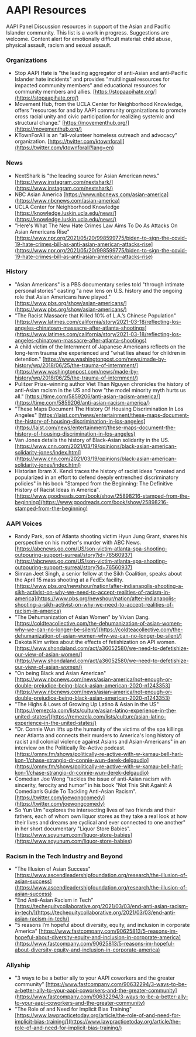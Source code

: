 # AAPI Resources

AAPI Panel Discussion resources in support of the Asian and Pacific Islander community. This list is a work in progress. Suggestions are welcome. Content alert for emotionally difficult material: child abuse, physical assault, racism and sexual assault.

### Organizations
- Stop AAPI Hate is "the leading aggregator of anti-Asian and anti-Pacific Islander hate incidents" and provides "multilingual resources for impacted community members" and educational resources for community members and allies. [https://stopaapihate.org/](https://stopaapihate.org/)
- Movement Hub, from the UCLA Center for Neighborhood Knowledge, offers "resources for and by AAPI community organizations to promote cross racial unity and civic participation for realizing systemic and structural change." [https://movementhub.org/](https://movementhub.org/)
- KTownForAll is an "all-volunteer homeless outreach and advocacy" organization. [https://twitter.com/ktownforall](https://twitter.com/ktownforall?lang=en)

### News
- NextShark is "the leading source for Asian American news." [https://www.instagram.com/nextshark/](https://www.instagram.com/nextshark/)
- NBC Asian America [https://www.nbcnews.com/asian-america](https://www.nbcnews.com/asian-america)
- UCLA Center for Neighborhood Knowledge [https://knowledge.luskin.ucla.edu/news/](https://knowledge.luskin.ucla.edu/news/)
- "Here's What The New Hate Crimes Law Aims To Do As Attacks On Asian Americans Rise" [https://www.npr.org/2021/05/20/998599775/biden-to-sign-the-covid-19-hate-crimes-bill-as-anti-asian-american-attacks-rise](https://www.npr.org/2021/05/20/998599775/biden-to-sign-the-covid-19-hate-crimes-bill-as-anti-asian-american-attacks-rise)

### History
- "Asian Americans" is a PBS documentary series told "through intimate personal stories" casting "a new lens on U.S. history and the ongoing role that Asian Americans have played." [https://www.pbs.org/show/asian-americans/](https://www.pbs.org/show/asian-americans/)
- "The Racist Massacre that Killed 10% of L.A.’s Chinese Population" [https://www.latimes.com/california/story/2021-03-18/reflecting-los-angeles-chinatown-massacre-after-atlanta-shootings](https://www.latimes.com/california/story/2021-03-18/reflecting-los-angeles-chinatown-massacre-after-atlanta-shootings)
- A child victim of the Internment of Japanese Americans reflects on the long-term trauma she experienced and "what lies ahead for children in detention." [https://www.washingtonpost.com/news/made-by-history/wp/2018/06/25/the-trauma-of-internment/](https://www.washingtonpost.com/news/made-by-history/wp/2018/06/25/the-trauma-of-internment/)
- Pulitzer Prize-winning author Viet Than Nguyen chronicles the history of anti-Asian racism in the US and how "the model minority myth hurts us all." [https://time.com/5859206/anti-asian-racism-america/](https://time.com/5859206/anti-asian-racism-america/)
- "These Maps Document The History Of Housing Discrimination In Los Angeles" [https://laist.com/news/entertainment/these-maps-document-the-history-of-housing-discrimination-in-los-angeles](https://laist.com/news/entertainment/these-maps-document-the-history-of-housing-discrimination-in-los-angeles)
- Van Jones details the history of Black-Asian solidarity in the US. [https://www.cnn.com/2021/03/19/opinions/black-asian-american-solidarity-jones/index.html](https://www.cnn.com/2021/03/19/opinions/black-asian-american-solidarity-jones/index.html)
- Historian Ibram X. Kendi traces the history of racist ideas "created and popularized in an effort to defend deeply entrenched discriminatory policies" in his book "Stamped from the Beginning: The Definitive History of Racist Ideas in America". [https://www.goodreads.com/book/show/25898216-stamped-from-the-beginning](https://www.goodreads.com/book/show/25898216-stamped-from-the-beginning)

### AAPI Voices
- Randy Park, son of Atlanta shooting victim Hyun Jung Grant, shares his perspective on his mother's murder with ABC News. [https://abcnews.go.com/US/son-victim-atlanta-spa-shooting-outpouring-support-surreal/story?id=76560937](https://abcnews.go.com/US/son-victim-atlanta-spa-shooting-outpouring-support-surreal/story?id=76560937)
- Simran Jeet Singh, a senior fellow at the Sikh Coalition, speaks about the April 15 mass shooting at a FedEx facility. [https://www.pbs.org/newshour/nation/after-indianapolis-shooting-a-sikh-activist-on-why-we-need-to-accept-realities-of-racism-in-america](https://www.pbs.org/newshour/nation/after-indianapolis-shooting-a-sikh-activist-on-why-we-need-to-accept-realities-of-racism-in-america)
- "The Dehumanization of Asian Women" by Vivian Dang. [https://coldteacollective.com/the-dehumanization-of-asian-women-why-we-can-no-longer-be-silent/](https://coldteacollective.com/the-dehumanization-of-asian-women-why-we-can-no-longer-be-silent/)
- Dakota Kim writes about the effects of fetishization on API women. [https://www.shondaland.com/act/a36052580/we-need-to-defetishize-our-view-of-asian-women/](https://www.shondaland.com/act/a36052580/we-need-to-defetishize-our-view-of-asian-women/)
- "On being Black and Asian American" [https://www.nbcnews.com/news/asian-america/not-enough-or-double-prejudice-being-black-asian-american-2020-n1243353](https://www.nbcnews.com/news/asian-america/not-enough-or-double-prejudice-being-black-asian-american-2020-n1243353)
- "The Highs & Lows of Growing Up Latino & Asian in the US" [https://remezcla.com/lists/culture/asian-latino-experience-in-the-united-states/](https://remezcla.com/lists/culture/asian-latino-experience-in-the-united-states/)
- "Dr. Connie Wun lifts up the humanity of the victims of the spa killings near Atlanta and connects their murders to America's long history of racist and colonial violence against Asians and Asian-Americans" in an interview on the Politically Re-Active podcast. [https://omny.fm/shows/politically-re-active-with-w-kamau-bell-hari-kon-1/chase-strangio-dr-connie-wun-derek-delgaudio](https://omny.fm/shows/politically-re-active-with-w-kamau-bell-hari-kon-1/chase-strangio-dr-connie-wun-derek-delgaudio)
- Comedian Joe Wong “tackles the issue of anti-Asian racism with sincerity, ferocity and humor” in his book "Not This Shit Again!: A Comedian’s Guide To Tackling Anti-Asian Racism". [https://twitter.com/joewongcomedy](https://twitter.com/joewongcomedy)
- So Yun Um "explores the intersecting lives of two friends and their fathers, each of whom own liquor stores as they take a real look at how their lives and dreams are cyclical and ever connected to one another" in her short documentary "Liquor Store Babies". [https://www.soyunum.com/liquor-store-babies](https://www.soyunum.com/liquor-store-babies)

### Racism in the Tech Industry and Beyond
- "The Illusion of Asian Success" [https://www.ascendleadershipfoundation.org/research/the-illusion-of-asian-success](https://www.ascendleadershipfoundation.org/research/the-illusion-of-asian-success)
- "End Anti-Asian Racism in Tech" [https://techequitycollaborative.org/2021/03/03/end-anti-asian-racism-in-tech/](https://techequitycollaborative.org/2021/03/03/end-anti-asian-racism-in-tech/)
- "5 reasons I’m hopeful about diversity, equity, and inclusion in corporate America" [https://www.fastcompany.com/90625813/5-reasons-im-hopeful-about-diversity-equity-and-inclusion-in-corporate-america](https://www.fastcompany.com/90625813/5-reasons-im-hopeful-about-diversity-equity-and-inclusion-in-corporate-america)

### Allyship
- "3 ways to be a better ally to your AAPI coworkers and the greater community" [https://www.fastcompany.com/90632294/3-ways-to-be-a-better-ally-to-your-aapi-coworkers-and-the-greater-community](https://www.fastcompany.com/90632294/3-ways-to-be-a-better-ally-to-your-aapi-coworkers-and-the-greater-community)
- "The Role of and Need for Implicit Bias Training" [https://www.lawpracticetoday.org/article/the-role-of-and-need-for-implicit-bias-training/](https://www.lawpracticetoday.org/article/the-role-of-and-need-for-implicit-bias-training/)
